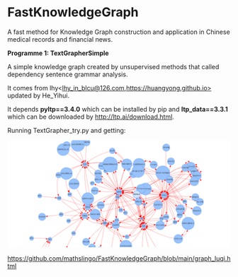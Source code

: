 # FastKnowledgeGraph
A fast method for Knowledge Graph construction and application in Chinese medical records and financial news.

**Programme 1: TextGrapherSimple**

A simple knowledge graph created by unsupervised methods that called dependency sentence grammar analysis.

It comes from lhy<lhy_in_blcu@126.com,https://huangyong.github.io> updated by He_Yihui.

It depends **pyltp==3.4.0** which can be installed by pip and **ltp_data==3.3.1** which can be downloaded by http://ltp.ai/download.html.

Running TextGrapher_try.py and getting:

!["Russia-news"](https://github.com/mathslingo/FastKnowledgeGraph/blob/main/luqi.png "俄乌新闻语料图谱 KG of Russia-Ukrain News")


https://github.com/mathslingo/FastKnowledgeGraph/blob/main/graph_luqi.html

